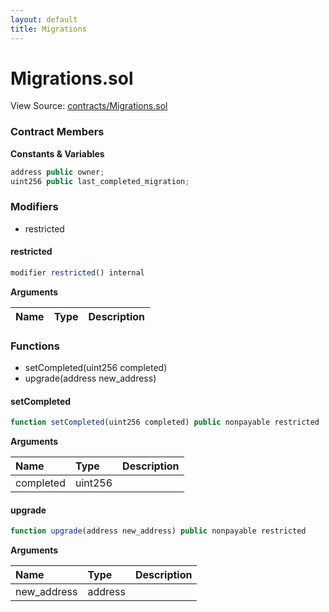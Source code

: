 ```yaml
---
layout: default
title: Migrations
---
```


# Migrations.sol

View Source: [contracts/Migrations.sol](https://github.com/AlkemiNetwork/alkemi-earn-contracts/tree/ae6d5c01ff8b3810c4005457ac7ce441ab1c7ec5/contracts/Migrations.sol)



### Contract Members

**Constants & Variables**

```javascript
address public owner;
uint256 public last_completed_migration;
```

### Modifiers

* restricted

#### restricted

```javascript
modifier restricted() internal
```

**Arguments**

| Name | Type | Description |
| :--- | :--- | :--- |


### Functions

* setCompleted\(uint256 completed\)
* upgrade\(address new\_address\)

#### setCompleted

```javascript
function setCompleted(uint256 completed) public nonpayable restricted
```

**Arguments**

| Name | Type | Description |
| :--- | :--- | :--- |
| completed | uint256 |  |

#### upgrade

```javascript
function upgrade(address new_address) public nonpayable restricted
```

**Arguments**

| Name | Type | Description |
| :--- | :--- | :--- |
| new\_address | address |  |

